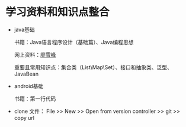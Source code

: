 # 学习资料和知识点整合
- java基础

	书籍：Java语言程序设计（基础篇）、Java编程思想
  
	网上资料：[廖雪峰](https://www.liaoxuefeng.com/wiki/1252599548343744/1260474416351680)
  
	重要且常用知识点：集合类（List\Map\Set）、接口和抽象类、泛型、JavaBean
	
	
- android基础

	书籍：第一行代码

- clone 文件：
    File >> New >> Open from version controller >> git >> copy url